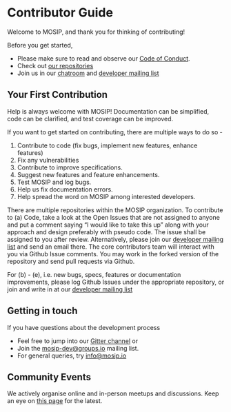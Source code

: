# Contributor Guide

Welcome to MOSIP, and thank you for thinking of contributing! 

Before you get started, 

*   Please make sure to read and observe our [Code of Conduct](code-of-conduct).
*   Check out [our repositories](https://github.com/mosip) 
*   Join us in our [chatroom](https://gitter.im/mosip-community/community) and [developer mailing list](https://groups.io/g/mosip-dev)

## Your First Contribution

Help is always welcome with MOSIP! Documentation can be simplified, code can be clarified, and test coverage can be improved. 

If you want to get started on contributing, there are multiple ways to do so - 

1. Contribute to code (fix bugs, implement new features, enhance features)
1. Fix any vulnerabilities
1. Contribute to improve specifications.
1. Suggest new features and feature enhancements.
1. Test MOSIP and log bugs.
1. Help us fix documentation errors.
1. Help spread the word on MOSIP among interested developers.

There are multiple repositories within the MOSIP organization. To contribute to (a) Code, take a look at the Open Issues that are not assigned to anyone and put a comment saying “I would like to take this up” along with your approach and design preferably with pseudo code. The issue shall be assigned to you after review.  Alternatively, please join our [developer mailing list](https://groups.io/g/mosip-dev) and send an email there. The core contributors team will interact with you via Github Issue comments.  You may work in the forked version of the repository and send pull requests via Github.

For (b) - (e), i.e. new bugs, specs, features or documentation improvements, please log Github Issues under the appropriate repository, or join and write in at our [developer mailing list](https://groups.io/g/mosip-dev)

## Getting in touch

If you have questions about the development process 
-  Feel free to jump into our [Gitter channel](https://gitter.im/mosip-community/community) or 
-  Join the [mosip-dev@groups.io](https://groups.io/g/mosip-dev) mailing list. 
-  For general queries, try info@mosip.io 

## Community Events

We actively organise online and in-person meetups and discussions. Keep an eye on [this page](https://www.mosip.io/news-events.php) for the latest.
